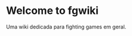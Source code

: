 <!-- TITLE: Home -->
<!-- SUBTITLE: A quick summary of Home -->

# Welcome to fgwiki
Uma wiki dedicada para fighting games em geral.
